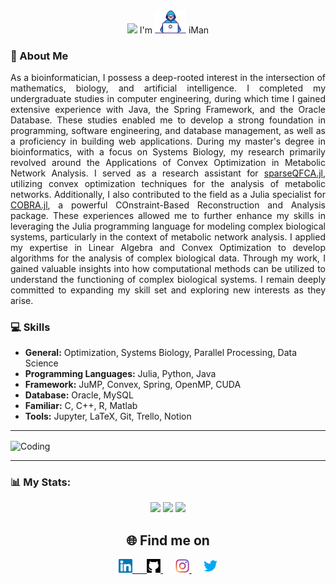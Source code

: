 <div align="center">
    <img src="https://capsule-render.vercel.app/api?type=waving&color=gradient&customColorList=6&height=120&section=header&text=Hello&fontSize=32&animation=fadeIn&fontAlignY=30">
    I'm 
     <img src="https://raw.githubusercontent.com/dev-akshat/archive/main/images/gifs/others/dev_boy.gif" width="50">
    iMan
</div>

### 💫 About Me

<p align='justify'>
As a bioinformatician, I possess a deep-rooted interest in the intersection of mathematics, biology, and artificial intelligence. I completed my undergraduate studies in computer engineering, during which time I gained extensive experience with Java, the Spring Framework, and the Oracle Database. These studies enabled me to develop a strong foundation in programming, software engineering, and database management, as well as a proficiency in building web applications. During my master's degree in bioinformatics, with a focus on Systems Biology, my research primarily revolved around the Applications of Convex Optimization in Metabolic Network Analysis. I served as a research assistant for <a href="https://github.com/mtefagh/sparseQFCA.jl">sparseQFCA.jl</a>, utilizing convex optimization techniques for the analysis of metabolic networks. Additionally, I also contributed to the field as a Julia specialist for <a href="https://github.com/opencobra/COBRA.jl">COBRA.jl</a>, a powerful COnstraint-Based Reconstruction and Analysis package. These experiences allowed me to further enhance my skills in leveraging the Julia programming language for modeling complex biological systems, particularly in the context of metabolic network analysis. I applied my expertise in Linear Algebra and Convex Optimization to develop algorithms for the analysis of complex biological data. Through my work, I gained valuable insights into how computational methods can be utilized to understand the functioning of complex biological systems. I remain deeply committed to expanding my skill set and exploring new interests as they arise.
</p>

### 💻 Skills

- **General:** Optimization, Systems Biology, Parallel Processing, Data Science
- **Programming Languages:** Julia, Python, Java
- **Framework:** JuMP, Convex, Spring, OpenMP, CUDA
- **Database:** Oracle, MySQL
- **Familiar:** C, C++, R, Matlab
- **Tools:** Jupyter, LaTeX, Git, Trello, Notion

<hr/>

<img align="center" width="1000" src="https://www.mygo.ge/uploads/blog/1584023795.jpg" alt="Coding">

<hr/>

### 📊 My Stats:

<p align="center">
<img height="180em" src="https://github-readme-stats.vercel.app/api?username=iManGHD&show_icons=true&theme=react&background=0d1117&&hide_border=true&date_format=M%20j%5B%2C%20Y%5D&&count_private=true&include_all_commits=true" />
<img height="180em" src="https://github-readme-stats.vercel.app/api/top-langs/?username=iManGHD&theme=react&hide_border=false&include_all_commits=true&count_private=true&layout=compact"/>
<img height="180em" src="https://github-readme-streak-stats.herokuapp.com/?user=iManGHD&theme=react&background=0d1117&hide_border=true&date_format=M%20j%5B%2C%20Y%5D&count_private=true"/>
</p>



<h2 align="center">🌐 Find me on</h2>

<p align="center">
  <a href="https://www.linkedin.com/in/imanghadimi">
    <img  alt="Linkedin" width="22px" src="https://raw.githubusercontent.com/dev-akshat/archive/main/images/svgs/social_media/linkedin.svg"/>
  &nbsp&nbsp&nbsp&nbsp
  <a href="https://github.com/iManGHD">
    <img alt="GitHub" width="22px" src="https://raw.githubusercontent.com/dev-akshat/archive/main/images/svgs/social_media/github.svg"/>
  </a>
  &nbsp&nbsp&nbsp&nbsp
  <a href="https://www.instagram.com/iman_30a95">
    <img  alt="Instagram" width="22px" src="https://raw.githubusercontent.com/dev-akshat/archive/main/images/svgs/social_media/instagram.svg"/>
  </a>
  &nbsp&nbsp&nbsp&nbsp
  <a href="https://twitter.com/iMan_30a95">
    <img alt="Twitter" width="22px" src="https://raw.githubusercontent.com/dev-akshat/archive/main/images/svgs/social_media/twitter.svg"/>
  </a>
</p>



